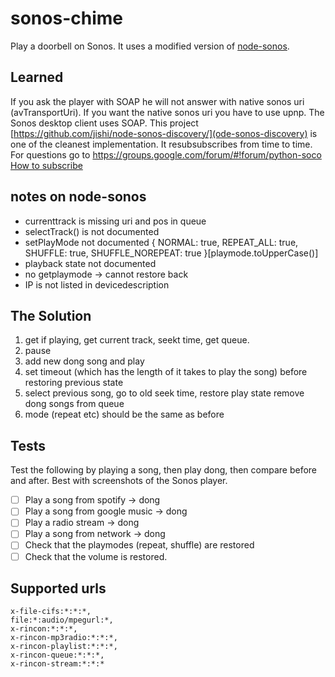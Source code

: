 # sonos-chime

Play a doorbell on Sonos. It uses a modified version of [node-sonos](https://github.com/yene/node-sonos).

## Learned
If you ask the player with SOAP he will not answer with native sonos uri (avTransportUri). If you want the native sonos uri you have to use upnp. The Sonos desktop client uses SOAP.
This project [https://github.com/jishi/node-sonos-discovery/](ode-sonos-discovery) is one of the cleanest implementation. It resubsubscribes from time to time.
For questions go to https://groups.google.com/forum/#!forum/python-soco
[How to subscribe](https://github.com/jishi/node-sonos-discovery/issues/98)

## notes on node-sonos
* currenttrack is missing uri and pos in queue
* selectTrack() is not documented
* setPlayMode not documented { NORMAL: true, REPEAT_ALL: true, SHUFFLE: true, SHUFFLE_NOREPEAT: true }[playmode.toUpperCase()]
* playback state not documented
* no getplaymode -> cannot restore back
* IP is not listed in devicedescription

## The Solution
1. get if playing, get current track, seekt time, get queue.
2. pause
3. add new dong song and play
4. set timeout (which has the length of it takes to play the song) before restoring previous state
5. select previous song, go to old seek time, restore play state
remove dong songs from queue
6. mode (repeat etc) should be the same as before

## Tests
Test the following by playing a song, then play dong, then compare before and after. Best with screenshots of the Sonos player.
- [ ] Play a song from spotify -> dong
- [ ] Play a song from google music -> dong
- [ ] Play a radio stream -> dong
- [ ] Play a song from network -> dong
- [ ] Check that the playmodes (repeat, shuffle) are restored
- [ ] Check that the volume is restored.

## Supported urls
```
x-file-cifs:*:*:*,
file:*:audio/mpegurl:*,
x-rincon:*:*:*,
x-rincon-mp3radio:*:*:*,
x-rincon-playlist:*:*:*,
x-rincon-queue:*:*:*,
x-rincon-stream:*:*:*
```
